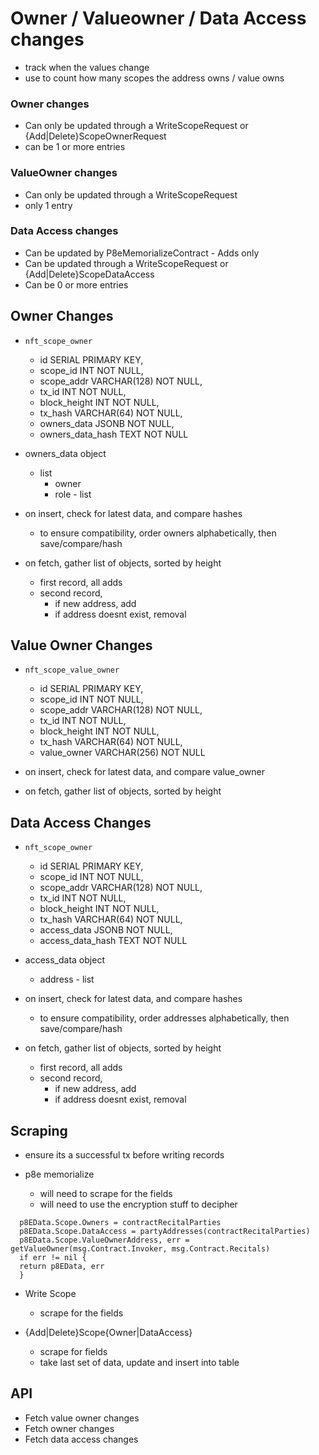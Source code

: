# Owner / Valueowner / Data Access changes
* track when the values change
* use to count how many scopes the address owns / value owns

### Owner changes
* Can only be updated through a WriteScopeRequest or {Add|Delete}ScopeOwnerRequest
* can be 1 or more entries

### ValueOwner changes
* Can only be updated through a WriteScopeRequest
* only 1 entry

### Data Access changes
* Can be updated by P8eMemorializeContract - Adds only
* Can be updated through a WriteScopeRequest or {Add|Delete}ScopeDataAccess
* Can be 0 or more entries


## Owner Changes
* `nft_scope_owner`
    * id           SERIAL PRIMARY KEY,
    * scope_id     INT          NOT NULL,
    * scope_addr   VARCHAR(128) NOT NULL,
    * tx_id        INT          NOT NULL,
    * block_height INT          NOT NULL,
    * tx_hash      VARCHAR(64)  NOT NULL,
    * owners_data  JSONB        NOT NULL,
    * owners_data_hash TEXT     NOT NULL

* owners_data object
    * list
        * owner
        * role - list

* on insert, check for latest data, and compare hashes
    * to ensure compatibility, order owners alphabetically, then save/compare/hash

* on fetch, gather list of objects, sorted by height
    * first record, all adds
    * second record,
        * if new address, add
        * if address doesnt exist, removal


## Value Owner Changes
* `nft_scope_value_owner`
    * id           SERIAL PRIMARY KEY,
    * scope_id     INT          NOT NULL,
    * scope_addr   VARCHAR(128) NOT NULL,
    * tx_id        INT          NOT NULL,
    * block_height INT          NOT NULL,
    * tx_hash      VARCHAR(64)  NOT NULL,
    * value_owner  VARCHAR(256) NOT NULL

* on insert, check for latest data, and compare value_owner

* on fetch, gather list of objects, sorted by height


## Data Access Changes
* `nft_scope_owner`
    * id           SERIAL PRIMARY KEY,
    * scope_id     INT          NOT NULL,
    * scope_addr   VARCHAR(128) NOT NULL,
    * tx_id        INT          NOT NULL,
    * block_height INT          NOT NULL,
    * tx_hash      VARCHAR(64)  NOT NULL,
    * access_data  JSONB        NOT NULL,
    * access_data_hash TEXT     NOT NULL

* access_data object
    * address - list

* on insert, check for latest data, and compare hashes
    * to ensure compatibility, order addresses alphabetically, then save/compare/hash

* on fetch, gather list of objects, sorted by height
    * first record, all adds
    * second record,
        * if new address, add
        * if address doesnt exist, removal


## Scraping
* ensure its a successful tx before writing records

* p8e memorialize
    * will need to scrape for the fields
    * will need to use the encryption stuff to decipher
```
  p8EData.Scope.Owners = contractRecitalParties
  p8EData.Scope.DataAccess = partyAddresses(contractRecitalParties)
  p8EData.Scope.ValueOwnerAddress, err = getValueOwner(msg.Contract.Invoker, msg.Contract.Recitals)
  if err != nil {
  return p8EData, err
  }
```

* Write Scope
    * scrape for the fields

* {Add|Delete}Scope{Owner|DataAccess}
    * scrape for fields
    * take last set of data, update and insert into table

## API
* Fetch value owner changes
* Fetch owner changes
* Fetch data access changes

